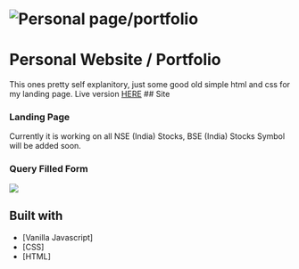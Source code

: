 # ![Personal page/portfolio](https://iharsh234.github.io/WebApp/images/demo/demo_landing.JPG)
# Personal Website / Portfolio
<p> This ones pretty self explanitory, just some good old simple html and css for my landing page. Live version <a href="https://dannyleewalasek.github.io/">HERE</a>
## Site

### Landing Page
Currently it is working on all NSE (India) Stocks, BSE (India) Stocks Symbol will be added soon.

### Query Filled Form
![](https://iharsh234.github.io/WebApp/images/demo/demo_query.JPG)


## Built with 

- [Vanilla Javascript]
- [CSS]
- [HTML]

